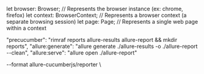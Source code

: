let browser: Browser; // Represents the browser instance (ex: chrome, firefox)
let context: BrowserContext; // Represents a browser context (a separate browsing session)
let page: Page; // Represents a single web page within a context

"precucumber": "rimraf reports allure-results allure-report && mkdir reports",
"allure:generate": "allure generate ./allure-results -o ./allure-report --clean",
"allure:serve": "allure open ./allure-report"

--format allure-cucumberjs/reporter \
